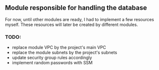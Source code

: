 ## Module responsible for handling the database

For now, until other modules are ready, I had to implement a few resources myself. These resources will later be created by different modules.

### TODO:

- replace module VPC by the project's main VPC
- replace the module subnets by the project's subnets
- update security group rules accordingly
- implement random passwords with SSM
